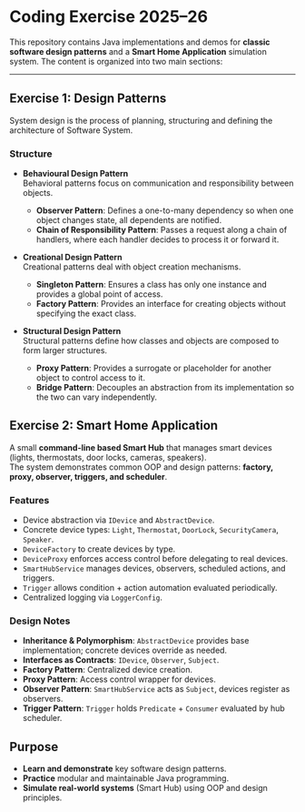 # Coding Exercise 2025–26  

This repository contains Java implementations and demos for **classic software design patterns** and a **Smart Home Application** simulation system. The content is organized into two main sections:  

---

## Exercise 1: Design Patterns  

System design is the process of planning, structuring and defining the architecture of Software System.  

### Structure  

- **Behavioural Design Pattern**  
  Behavioral patterns focus on communication and responsibility between objects.  
  - **Observer Pattern**: Defines a one-to-many dependency so when one object changes state, all dependents are notified.  
  - **Chain of Responsibility Pattern**: Passes a request along a chain of handlers, where each handler decides to process it or forward it.  

- **Creational Design Pattern**  
  Creational patterns deal with object creation mechanisms.  
  - **Singleton Pattern**: Ensures a class has only one instance and provides a global point of access.  
  - **Factory Pattern**: Provides an interface for creating objects without specifying the exact class.  

- **Structural Design Pattern**  
  Structural patterns define how classes and objects are composed to form larger structures.  
  - **Proxy Pattern**: Provides a surrogate or placeholder for another object to control access to it.  
  - **Bridge Pattern**: Decouples an abstraction from its implementation so the two can vary independently.  


## Exercise 2: Smart Home Application  

A small **command-line based Smart Hub** that manages smart devices (lights, thermostats, door locks, cameras, speakers).  
The system demonstrates common OOP and design patterns: **factory, proxy, observer, triggers, and scheduler**.  

### Features  

- Device abstraction via `IDevice` and `AbstractDevice`.  
- Concrete device types: `Light`, `Thermostat`, `DoorLock`, `SecurityCamera`, `Speaker`.  
- `DeviceFactory` to create devices by type.  
- `DeviceProxy` enforces access control before delegating to real devices.  
- `SmartHubService` manages devices, observers, scheduled actions, and triggers.  
- `Trigger` allows condition + action automation evaluated periodically.  
- Centralized logging via `LoggerConfig`.  


### Design Notes  

- **Inheritance & Polymorphism**: `AbstractDevice` provides base implementation; concrete devices override as needed.  
- **Interfaces as Contracts**: `IDevice`, `Observer`, `Subject`.  
- **Factory Pattern**: Centralized device creation.  
- **Proxy Pattern**: Access control wrapper for devices.  
- **Observer Pattern**: `SmartHubService` acts as `Subject`, devices register as observers.  
- **Trigger Pattern**: `Trigger` holds `Predicate` + `Consumer` evaluated by hub scheduler.  

## Purpose  

- **Learn and demonstrate** key software design patterns.  
- **Practice** modular and maintainable Java programming.  
- **Simulate real-world systems** (Smart Hub) using OOP and design principles.  

